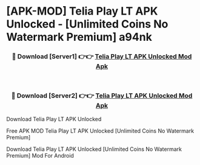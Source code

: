 # [APK-MOD] Telia Play LT APK Unlocked - [Unlimited Coins No Watermark Premium] a94nk



<div align="center">
<h3>🔴 Download [Server1] 👉👉 <a href="https://momento.my/?title=Telia_Play_LT_APK_Unlocked">Telia Play LT APK Unlocked Mod Apk</a></h3><br>

<h3>🔴 Download [Server2] 👉👉 <a href="https://momento.my/?title=Telia_Play_LT_APK_Unlocked">Telia Play LT APK Unlocked Mod Apk</a></h3>
</div>



Download Telia Play LT APK Unlocked 

Free APK MOD Telia Play LT APK Unlocked [Unlimited Coins No Watermark Premium]

Download Telia Play LT APK Unlocked [Unlimited Coins No Watermark Premium] Mod For Android
